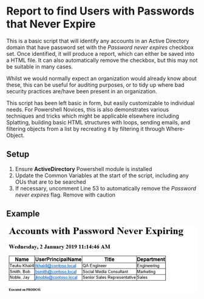 # Report to find Users with Passwords that Never Expire

This is a basic script that will identify any accounts in an Active Directory domain that have password set with the *Password never expires* checkbox set. Once identified, it will produce a report, which can either be saved into a HTML file. It can also automatically remove the checkbox, but this may not be suitable in many cases.

Whilst we would normally expect an organization would already know about these, this can be useful for auditing purposes, or to tidy up where bad security practices are/have been present in an organization.

This script has been left basic in form, but easily customizable to individual needs. For Powershell Novices, this is also demonstrates various techniques and tricks which might be applicable elsewhere including Splatting, building basic HTML structures with loops, sending emails, and filtering objects from a list by recreating it by filtering it through Where-Object.

## Setup

1. Ensure **ActiveDirectory** Powershell module is installed
2. Update the Common Variables at the start of the script, including any OUs that are to be searched
3. If necessary, uncomment Line 53 to automatically remove the *Password never expires* flag. Remove with caution

## Example

![Report Example](https://raw.githubusercontent.com/ssennettau/Powershell/master/UserPasswordNeverExpireReport/Example.PNG "Report Example")
